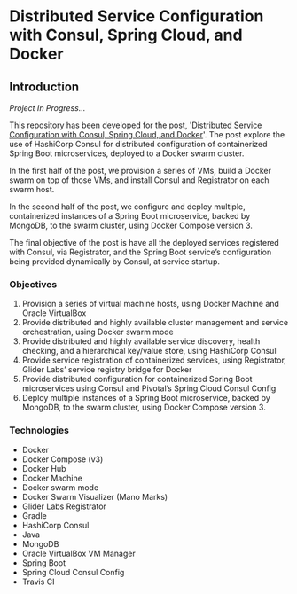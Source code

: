 # Distributed Service Configuration with Consul, Spring Cloud, and Docker

## Introduction

_Project In Progress..._

This repository has been developed for the post, '[Distributed Service Configuration with Consul, Spring Cloud, and Docker](http://programmaticponderings.com/2017/02/26/distributed-service-configuration-with-consul-spring-cloud-and-docker)'. The post explore the use of HashiCorp Consul for distributed configuration of containerized Spring Boot microservices, deployed to a Docker swarm cluster.

In the first half of the post, we provision a series of VMs, build a Docker swarm on top of those VMs, and install Consul and Registrator on each swarm host.

In the second half of the post, we configure and deploy multiple, containerized instances of a Spring Boot microservice, backed by MongoDB, to the swarm cluster, using Docker Compose version 3.

The final objective of the post is have all the deployed services registered with Consul, via Registrator, and the Spring Boot service’s configuration being provided dynamically by Consul, at service startup.

### Objectives

1. Provision a series of virtual machine hosts, using Docker Machine and Oracle VirtualBox
2. Provide distributed and highly available cluster management and service orchestration, using Docker swarm mode
3. Provide distributed and highly available service discovery, health checking, and a hierarchical key/value store, using HashiCorp Consul
4. Provide service registration of containerized services, using Registrator, Glider Labs’ service registry bridge for Docker
5. Provide distributed configuration for containerized Spring Boot microservices using Consul and Pivotal’s Spring Cloud Consul Config
6. Deploy multiple instances of a Spring Boot microservice, backed by MongoDB, to the swarm cluster, using Docker Compose version 3.

### Technologies
* Docker
* Docker Compose (v3)
* Docker Hub
* Docker Machine
* Docker swarm mode
* Docker Swarm Visualizer (Mano Marks)
* Glider Labs Registrator
* Gradle
* HashiCorp Consul
* Java
* MongoDB
* Oracle VirtualBox VM Manager
* Spring Boot
* Spring Cloud Consul Config
* Travis CI
